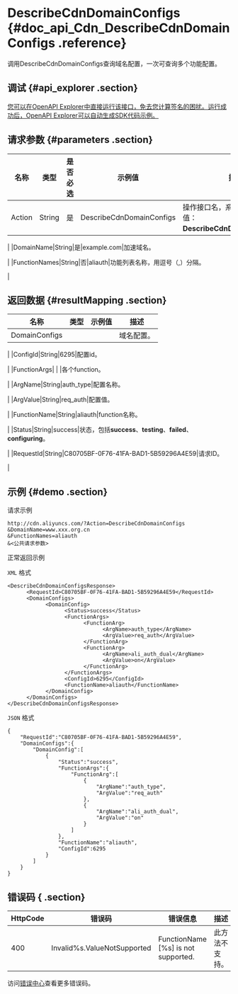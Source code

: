 # DescribeCdnDomainConfigs {#doc_api_Cdn_DescribeCdnDomainConfigs .reference}

调用DescribeCdnDomainConfigs查询域名配置，一次可查询多个功能配置。

## 调试 {#api_explorer .section}

[您可以在OpenAPI Explorer中直接运行该接口，免去您计算签名的困扰。运行成功后，OpenAPI Explorer可以自动生成SDK代码示例。](https://api.aliyun.com/#product=Cdn&api=DescribeCdnDomainConfigs&type=RPC&version=2018-05-10)

## 请求参数 {#parameters .section}

|名称|类型|是否必选|示例值|描述|
|--|--|----|---|--|
|Action|String|是|DescribeCdnDomainConfigs|操作接口名，系统规定参数，取值：**DescribeCdnDomainConfigs**。

 |
|DomainName|String|是|example.com|加速域名。

 |
|FunctionNames|String|否|aliauth|功能列表名称，用逗号（,）分隔。

 |

## 返回数据 {#resultMapping .section}

|名称|类型|示例值|描述|
|--|--|---|--|
|DomainConfigs| | |域名配置。

 |
|ConfigId|String|6295|配置id。

 |
|FunctionArgs| | |各个function。

 |
|ArgName|String|auth\_type|配置名称。

 |
|ArgValue|String|req\_auth|配置值。

 |
|FunctionName|String|aliauth|function名称。

 |
|Status|String|success|状态，包括**success**、**testing**、**failed**、**configuring**。

 |
|RequestId|String|C80705BF-0F76-41FA-BAD1-5B59296A4E59|请求ID。

 |

## 示例 {#demo .section}

请求示例

``` {#request_demo}
http://cdn.aliyuncs.com/?Action=DescribeCdnDomainConfigs
&DomainName=www.xxx.org.cn
&FunctionNames=aliauth
&<公共请求参数>
```

正常返回示例

`XML` 格式

``` {#xml_return_success_demo}
<DescribeCdnDomainConfigsResponse>
	  <RequestId>C80705BF-0F76-41FA-BAD1-5B59296A4E59</RequestId>
	  <DomainConfigs>
		    <DomainConfig>
			      <Status>success</Status>
			      <FunctionArgs>
				        <FunctionArg>
					          <ArgName>auth_type</ArgName>
					          <ArgValue>req_auth</ArgValue>
				        </FunctionArg>
				        <FunctionArg>
					          <ArgName>ali_auth_dual</ArgName>
					          <ArgValue>on</ArgValue>
				        </FunctionArg>
			      </FunctionArgs>
			      <ConfigId>6295</ConfigId>
			      <FunctionName>aliauth</FunctionName>
		    </DomainConfig>
	  </DomainConfigs>
</DescribeCdnDomainConfigsResponse>
```

`JSON` 格式

``` {#json_return_success_demo}
{
	"RequestId":"C80705BF-0F76-41FA-BAD1-5B59296A4E59",
	"DomainConfigs":{
		"DomainConfig":[
			{
				"Status":"success",
				"FunctionArgs":{
					"FunctionArg":[
						{
							"ArgName":"auth_type",
							"ArgValue":"req_auth"
						},
						{
							"ArgName":"ali_auth_dual",
							"ArgValue":"on"
						}
					]
				},
				"FunctionName":"aliauth",
				"ConfigId":6295
			}
		]
	}
}
```

## 错误码 { .section}

|HttpCode|错误码|错误信息|描述|
|--------|---|----|--|
|400|Invalid%s.ValueNotSupported|FunctionName \[%s\] is not supported.|此方法不支持。|

访问[错误中心](https://error-center.aliyun.com/status/product/Cdn)查看更多错误码。

